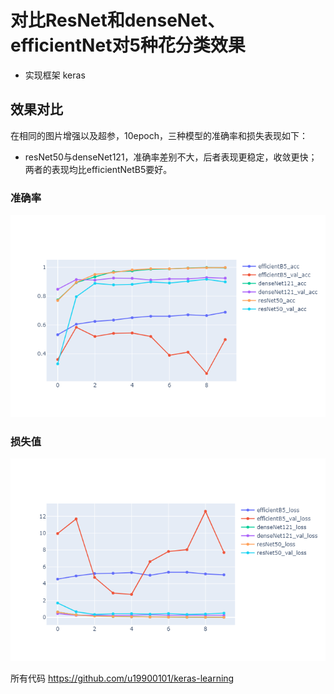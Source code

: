 # 对比ResNet和denseNet、efficientNet对5种花分类效果
- 实现框架 keras
## 效果对比
在相同的图片增强以及超参，10epoch，三种模型的准确率和损失表现如下：
- resNet50与denseNet121，准确率差别不大，后者表现更稳定，收敛更快；两者的表现均比efficientNetB5要好。
### 准确率
![准确率](classification/accu.png)
### 损失值
![损失值](classification/loss.png)

所有代码 https://github.com/u19900101/keras-learning